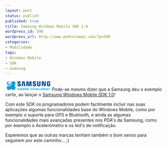 ```yaml
---
layout: post
status: publish
published: true
title: Samsung Windows Mobile SDK 1.0
wordpress_id: 598
wordpress_url: http://www.pedrolamas.com/?p=598
categories:
- Mobilidade
tags:
- Windows Mobile
- SDK
- Samsung
---
```

[![Samsung](/wp-content/uploads/2009/03/samsung.jpg "Samsung")](http://innovator.samsungmobile.com/down/cnts/detail.view.do?platformId=2&cateId=147&childCateId=All&childCateId2=&cntsId=1641&imgType=&parentCateId=147&cateAll=all&listReturnUrl=http%3A%2F%2Finnovator.samsungmobile.com%3A80%2Fdown%2Fcnts%2Fcategory.main.list.do%3FcateId%3D147%26cateAll%3Dall%26platformId%3D2&previousUrl=http%3A%2F%2Finnovator.samsungmobile.com%3A80%2Fdown%2Fcnts%2Fcategory.main.list.do%3FcateId%3D147%26cateAll%3Dall%26platformId%3D2)Pode-se mesmo dizer que a Samsung deu o exemplo certo, ao lançar o [Samsung Windows Mobile SDK 1.0](http://innovator.samsungmobile.com/down/cnts/detail.view.do?platformId=2&cateId=147&childCateId=All&childCateId2=&cntsId=1641&imgType=&parentCateId=147&cateAll=all&listReturnUrl=http%3A%2F%2Finnovator.samsungmobile.com%3A80%2Fdown%2Fcnts%2Fcategory.main.list.do%3FcateId%3D147%26cateAll%3Dall%26platformId%3D2&previousUrl=http%3A%2F%2Finnovator.samsungmobile.com%3A80%2Fdown%2Fcnts%2Fcategory.main.list.do%3FcateId%3D147%26cateAll%3Dall%26platformId%3D2)!

Com este SDK os programadores podem facilmente incluir nas suas aplicações algumas funcionalidades base do Windows Mobile, como por exemplo o suporte para GPS e Bluetooth, e ainda as algumas funcionalidades mais avançadas presentes nos PDA's da Samsung, como por exemplo o Acelerómetro e os led's de notificação.

Esperemos que as outras marcas tenham também o bom senso para seguirem por este caminho... ;)
